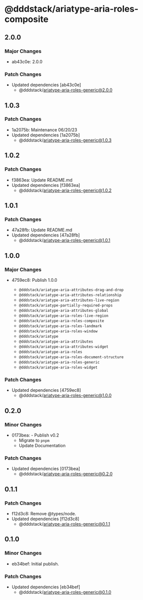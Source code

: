 # @dddstack/ariatype-aria-roles-composite

## 2.0.0

### Major Changes

- ab43c0e: 2.0.0

### Patch Changes

- Updated dependencies [ab43c0e]
  - @dddstack/ariatype-aria-roles-generic@2.0.0

## 1.0.3

### Patch Changes

- 1a2075b: Maintenance 06/20/23
- Updated dependencies [1a2075b]
  - @dddstack/ariatype-aria-roles-generic@1.0.3

## 1.0.2

### Patch Changes

- f3863ea: Update README.md
- Updated dependencies [f3863ea]
  - @dddstack/ariatype-aria-roles-generic@1.0.2

## 1.0.1

### Patch Changes

- 47a28fb: Update README.md
- Updated dependencies [47a28fb]
  - @dddstack/ariatype-aria-roles-generic@1.0.1

## 1.0.0

### Major Changes

- 4759ec8: Publish 1.0.0

  - `@dddstack/ariatype-aria-attributes-drag-and-drop`
  - `@dddstack/ariatype-aria-attributes-relationship`
  - `@dddstack/ariatype-aria-attributes-live-region`
  - `@dddstack/ariatype-partially-required-props`
  - `@dddstack/ariatype-aria-attributes-global`
  - `@dddstack/ariatype-aria-roles-live-region`
  - `@dddstack/ariatype-aria-roles-composite`
  - `@dddstack/ariatype-aria-roles-landmark`
  - `@dddstack/ariatype-aria-roles-window`
  - `@dddstack/ariatype`
  - `@dddstack/ariatype-aria-attributes`
  - `@dddstack/ariatype-aria-attributes-widget`
  - `@dddstack/ariatype-aria-roles`
  - `@dddstack/ariatype-aria-roles-document-structure`
  - `@dddstack/ariatype-aria-roles-generic`
  - `@dddstack/ariatype-aria-roles-widget`

### Patch Changes

- Updated dependencies [4759ec8]
  - @dddstack/ariatype-aria-roles-generic@1.0.0

## 0.2.0

### Minor Changes

- 0173bea: - Publish v0.2
  - Migrate to `pnpm`
  - Update Documentation

### Patch Changes

- Updated dependencies [0173bea]
  - @dddstack/ariatype-aria-roles-generic@0.2.0

## 0.1.1

### Patch Changes

- f12d3c8: Remove @types/node.
- Updated dependencies [f12d3c8]
  - @dddstack/ariatype-aria-roles-generic@0.1.1

## 0.1.0

### Minor Changes

- eb34bef: Initial publish.

### Patch Changes

- Updated dependencies [eb34bef]
  - @dddstack/ariatype-aria-roles-generic@0.1.0
